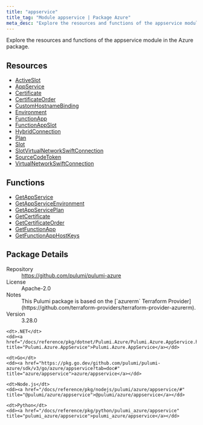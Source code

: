 ```yaml
---
title: "appservice"
title_tag: "Module appservice | Package Azure"
meta_desc: "Explore the resources and functions of the appservice module in the Azure package."
---
```


<!-- WARNING: this file was generated by Pulumi Docs Generator. -->
<!-- Do not edit by hand unless you're certain you know what you are doing! -->

Explore the resources and functions of the appservice module in the Azure package.

<h2 id="resources">Resources</h2>
<ul class="api">
    <li><a href="activeslot" title="ActiveSlot"><span class="symbol resource"></span>ActiveSlot</a></li>
    <li><a href="appservice" title="AppService"><span class="symbol resource"></span>AppService</a></li>
    <li><a href="certificate" title="Certificate"><span class="symbol resource"></span>Certificate</a></li>
    <li><a href="certificateorder" title="CertificateOrder"><span class="symbol resource"></span>CertificateOrder</a></li>
    <li><a href="customhostnamebinding" title="CustomHostnameBinding"><span class="symbol resource"></span>CustomHostnameBinding</a></li>
    <li><a href="environment" title="Environment"><span class="symbol resource"></span>Environment</a></li>
    <li><a href="functionapp" title="FunctionApp"><span class="symbol resource"></span>FunctionApp</a></li>
    <li><a href="functionappslot" title="FunctionAppSlot"><span class="symbol resource"></span>FunctionAppSlot</a></li>
    <li><a href="hybridconnection" title="HybridConnection"><span class="symbol resource"></span>HybridConnection</a></li>
    <li><a href="plan" title="Plan"><span class="symbol resource"></span>Plan</a></li>
    <li><a href="slot" title="Slot"><span class="symbol resource"></span>Slot</a></li>
    <li><a href="slotvirtualnetworkswiftconnection" title="SlotVirtualNetworkSwiftConnection"><span class="symbol resource"></span>SlotVirtualNetworkSwiftConnection</a></li>
    <li><a href="sourcecodetoken" title="SourceCodeToken"><span class="symbol resource"></span>SourceCodeToken</a></li>
    <li><a href="virtualnetworkswiftconnection" title="VirtualNetworkSwiftConnection"><span class="symbol resource"></span>VirtualNetworkSwiftConnection</a></li>
</ul>

<h2 id="functions">Functions</h2>
<ul class="api">
    <li><a href="getappservice" title="GetAppService"><span class="symbol function"></span>GetAppService</a></li>
    <li><a href="getappserviceenvironment" title="GetAppServiceEnvironment"><span class="symbol function"></span>GetAppServiceEnvironment</a></li>
    <li><a href="getappserviceplan" title="GetAppServicePlan"><span class="symbol function"></span>GetAppServicePlan</a></li>
    <li><a href="getcertificate" title="GetCertificate"><span class="symbol function"></span>GetCertificate</a></li>
    <li><a href="getcertificateorder" title="GetCertificateOrder"><span class="symbol function"></span>GetCertificateOrder</a></li>
    <li><a href="getfunctionapp" title="GetFunctionApp"><span class="symbol function"></span>GetFunctionApp</a></li>
    <li><a href="getfunctionapphostkeys" title="GetFunctionAppHostKeys"><span class="symbol function"></span>GetFunctionAppHostKeys</a></li>
</ul>

<h2 id="package-details">Package Details</h2>
<dl class="package-details">
	<dt>Repository</dt>
	<dd><a href="https://github.com/pulumi/pulumi-azure">https://github.com/pulumi/pulumi-azure</a></dd>
	<dt>License</dt>
	<dd>Apache-2.0</dd>
	<dt>Notes</dt>
	<dd>This Pulumi package is based on the [`azurerm` Terraform Provider](https://github.com/terraform-providers/terraform-provider-azurerm).</dd>
	<dt>Version</dt>
	<dd>3.28.0</dd>
</dl>



<dl class="tabular">

    <dt>.NET</dt>
    <dd><a href="/docs/reference/pkg/dotnet/Pulumi.Azure/Pulumi.Azure.AppService.html" title="Pulumi.Azure.AppService">Pulumi.Azure.AppService</a></dd>

    <dt>Go</dt>
    <dd><a href="https://pkg.go.dev/github.com/pulumi/pulumi-azure/sdk/v3/go/azure/appservice?tab=doc#" title="azure/appservice">azure/appservice</a></dd>

    <dt>Node.js</dt>
    <dd><a href="/docs/reference/pkg/nodejs/pulumi/azure/appservice/#" title="@pulumi/azure/appservice">@pulumi/azure/appservice</a></dd>

    <dt>Python</dt>
    <dd><a href="/docs/reference/pkg/python/pulumi_azure/appservice" title="pulumi_azure/appservice">pulumi_azure/appservice</a></dd>

</dl>

